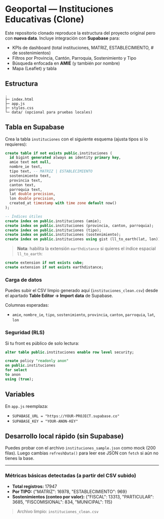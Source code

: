 # Geoportal — Instituciones Educativas (Clone)

Este repositorio clonado reproduce la estructura del proyecto original pero con **nueva data**.
Incluye integración con **Supabase** para:
- KPIs de dashboard (total instituciones, MATRIZ, ESTABLECIMIENTO, # de sostenimientos)
- Filtros por Provincia, Cantón, Parroquia, Sostenimiento y Tipo
- Búsqueda enfocada en **AMIE** (y también por nombre)
- Mapa (Leaflet) y tabla

## Estructura
```
.
├─ index.html
├─ app.js
├─ styles.css
└─ data/ (opcional para pruebas locales)
```

## Tabla en Supabase

Crea la tabla `instituciones` con el siguiente esquema (ajusta tipos si lo requieres):

```sql
create table if not exists public.instituciones (
  id bigint generated always as identity primary key,
  amie text not null,
  nombre_ie text,
  tipo text, -- MATRIZ | ESTABLECIMIENTO
  sostenimiento text,
  provincia text,
  canton text,
  parroquia text,
  lat double precision,
  lon double precision,
  created_at timestamp with time zone default now()
);

-- Índices útiles
create index on public.instituciones (amie);
create index on public.instituciones (provincia, canton, parroquia);
create index on public.instituciones (tipo);
create index on public.instituciones (sostenimiento);
create index on public.instituciones using gist (ll_to_earth(lat, lon));
```

> **Nota**: habilita la extensión `earthdistance` si quieres el índice espacial `ll_to_earth`:

```sql
create extension if not exists cube;
create extension if not exists earthdistance;
```

### Carga de datos
Puedes subir el CSV limpio generado aquí (`instituciones_clean.csv`) desde el apartado **Table Editor → Import data** de Supabase.

Columnas esperadas:
- `amie`, `nombre_ie`, `tipo`, `sostenimiento`, `provincia`, `canton`, `parroquia`, `lat`, `lon`

### Seguridad (RLS)
Si tu front es público de solo lectura:

```sql
alter table public.instituciones enable row level security;

create policy "readonly anon"
on public.instituciones
for select
to anon
using (true);
```

## Variables
En `app.js` reemplaza:
- `SUPABASE_URL = "https://YOUR-PROJECT.supabase.co"`
- `SUPABASE_KEY = "YOUR-ANON-KEY"`

## Desarrollo local rápido (sin Supabase)
Puedes probar con el archivo `instituciones_sample.json` como mock (200 filas). Luego cambias `refreshData()` para leer ese JSON con `fetch` si aún no tienes la base.

---

### Métricas básicas detectadas (a partir del CSV subido)
- **Total registros:** 17947
- **Por TIPO:** {"MATRIZ": 16978, "ESTABLECIMIENTO": 969}
- **Sostenimientos (conteo por valor):** {"FISCAL": 13313, "PARTICULAR": 3685, "FISCOMISIONAL": 834, "MUNICIPAL": 115}

> Archivo limpio: `instituciones_clean.csv`
